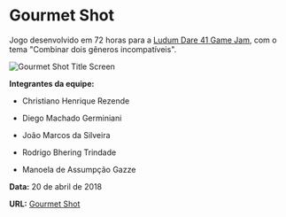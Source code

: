﻿# Gourmet Shot



Jogo desenvolvido em 72 horas para a [Ludum Dare 41 Game Jam](https://ldjam.com/events/ludum-dare/41/gourmet-shot), com o tema "Combinar dois gêneros incompatíveis".



![Gourmet Shot Title Screen](http://tinyurl.com/ybphw2fl)



**Integrantes da equipe:**


- Christiano Henrique Rezende

- Diego Machado Germiniani

- João Marcos da Silveira

- Rodrigo Bhering Trindade

-  Manoela de Assumpção Gazze



**Data:**  20 de abril de 2018

**URL:** [Gourmet Shot](https://gamejolt.com/games/GourmetShot/335481)